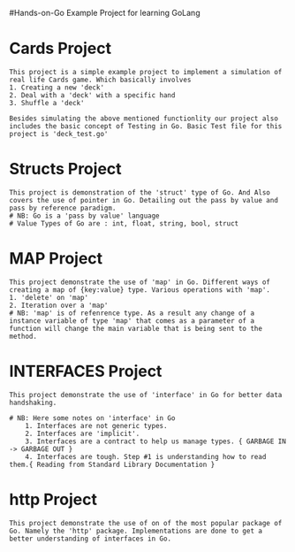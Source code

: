 #Hands-on-Go
Example Project for learning GoLang

# Cards Project
    This project is a simple example project to implement a simulation of real life Cards game. Which basically involves
    1. Creating a new 'deck'
    2. Deal with a 'deck' with a specific hand
    3. Shuffle a 'deck'

    Besides simulating the above mentioned functionlity our project also includes the basic concept of Testing in Go. Basic Test file for this project is 'deck_test.go'

# Structs Project
    This project is demonstration of the 'struct' type of Go. And Also covers the use of pointer in Go. Detailing out the pass by value and pass by reference paradigm.
    # NB: Go is a 'pass by value' language
    # Value Types of Go are : int, float, string, bool, struct

# MAP Project
    This project demonstrate the use of 'map' in Go. Different ways of creating a map of {key:value} type. Various operations with 'map'.
    1. 'delete' on 'map'
    2. Iteration over a 'map'
    # NB: 'map' is of refenrence type. As a result any change of a instance variable of type 'map' that comes as a parameter of a function will change the main variable that is being sent to the method.

# INTERFACES Project
    This project demonstrate the use of 'interface' in Go for better data handshaking.

    # NB: Here some notes on 'interface' in Go
        1. Interfaces are not generic types.
        2. Interfaces are 'implicit'.
        3. Interfaces are a contract to help us manage types. { GARBAGE IN -> GARBAGE OUT }
        4. Interfaces are tough. Step #1 is understanding how to read them.{ Reading from Standard Library Documentation }
# http Project
    This project demonstrate the use of on of the most popular package of Go. Namely the 'http' package. Implementations are done to get a
    better understanding of interfaces in Go.
